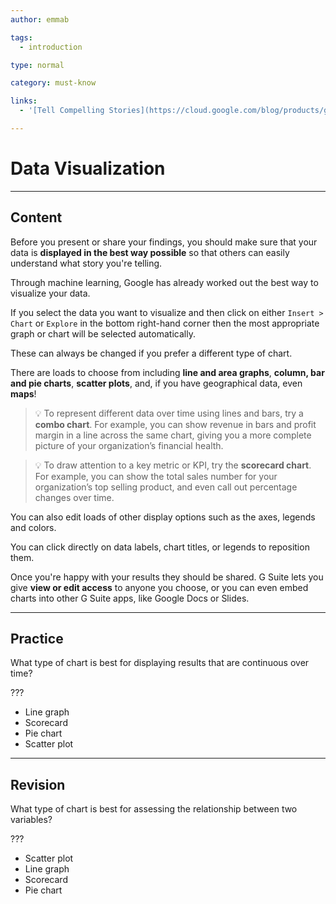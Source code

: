 ```yaml
---
author: emmab

tags:
  - introduction

type: normal

category: must-know

links:
  - '[Tell Compelling Stories](https://cloud.google.com/blog/products/g-suite/tell-compelling-stories-with-your-data-using-google-sheets){website}'

---
```


# Data Visualization

---
## Content

Before you present or share your findings, you should make sure that your data is **displayed in the best way possible** so that others can easily understand what story you're telling.

Through machine learning, Google has already worked out the best way to visualize your data.

If you select the data you want to visualize and then click on either `Insert > Chart` or `Explore` in the bottom right-hand corner then the most appropriate graph or chart will be selected automatically.

These can always be changed if you prefer a different type of chart. 

There are loads to choose from including **line and area graphs**, **column, bar and pie charts**, **scatter plots**, and, if you have geographical data, even **maps**!

> 💡 To represent different data over time using lines and bars, try a **combo chart**. For example, you can show revenue in bars and profit margin in a line across the same chart, giving you a more complete picture of your organization’s financial health.

> 💡 To draw attention to a key metric or KPI, try the **scorecard chart**. For example, you can show the total sales number for your organization’s top selling product, and even call out percentage changes over time.

You can also edit loads of other display options such as the axes, legends and colors. 

You can click directly on data labels, chart titles, or legends to reposition them.

Once you're happy with your results they should be shared. G Suite lets you give **view or edit access** to anyone you choose, or you can even embed charts into other G Suite apps, like Google Docs or Slides.

---
## Practice

What type of chart is best for displaying results that are continuous over time?

???

- Line graph
- Scorecard
- Pie chart
- Scatter plot

---
## Revision

What type of chart is best for assessing the relationship between two variables?

???

- Scatter plot
- Line graph
- Scorecard
- Pie chart
 
